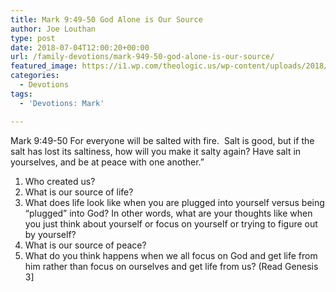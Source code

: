 ```yaml
---
title: Mark 9:49-50 God Alone is Our Source
author: Joe Louthan
type: post
date: 2018-07-04T12:00:20+00:00
url: /family-devotions/mark-949-50-god-alone-is-our-source/
featured_image: https://i1.wp.com/theologic.us/wp-content/uploads/2018/06/hqdefault.jpg?resize=480%2C360
categories:
  - Devotions
tags:
  - 'Devotions: Mark'

---
```

<p class="p1">
  <span class="s1">Mark 9:49-50 For everyone will be salted with fire.  Salt is good, but if the salt has lost its saltiness, how will you make it salty again? Have salt in yourselves, and be at peace with one another.&#8221;</span>
</p>

  1. Who created us?
  2. What is our source of life?
  3. What does life look like when you are plugged into yourself versus being &#8220;plugged&#8221; into God? In other words, what are your thoughts like when you just think about yourself or focus on yourself or trying to figure out by yourself?
  4. What is our source of peace?
  5. What do you think happens when we all focus on God and get life from him rather than focus on ourselves and get life from us? (Read Genesis 3]